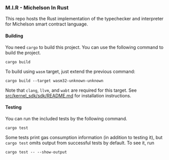 ### M.I.R - Michelson In Rust

This repo hosts the Rust implementation of the typechecker and interpreter for
Michelson smart contract language.

#### Building

You need `cargo` to build this project. You can use the following
command to build the project.

`cargo build`

To build using `wasm` target, just extend the previous command:

`cargo build --target wasm32-unknown-unknown`

Note that `clang`, `llvm`, and `wabt` are required for this target. See [src/kernel_sdk/sdk/README.md](../../src/kernel_sdk/sdk/README.md) for installation instructions.

#### Testing

You can run the included tests by the following command.

`cargo test`

Some tests print gas consumption information (in addition to testing it), but `cargo test` omits output from successful tests by default. To see it, run

`cargo test -- --show-output`

